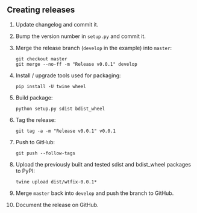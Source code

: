 ## Creating releases

1. Update changelog and commit it.

2. Bump the version number in ``setup.py`` and commit it.

3. Merge the release branch (``develop`` in the example) into ``master``:

    ```
    git checkout master
    git merge --no-ff -m "Release v0.0.1" develop
    ```

4. Install / upgrade tools used for packaging:

    ```
    pip install -U twine wheel
    ```

5. Build package:

    ```
    python setup.py sdist bdist_wheel
    ```

6. Tag the release:

    ```
    git tag -a -m "Release v0.0.1" v0.0.1
    ```

7. Push to GitHub:

    ```
    git push --follow-tags
    ```

8. Upload the previously built and tested sdist and bdist_wheel packages to PyPI:

    ```
    twine upload dist/wtfix-0.0.1*
    ```

9. Merge ``master`` back into ``develop`` and push the branch to GitHub.

10. Document the release on GitHub.
